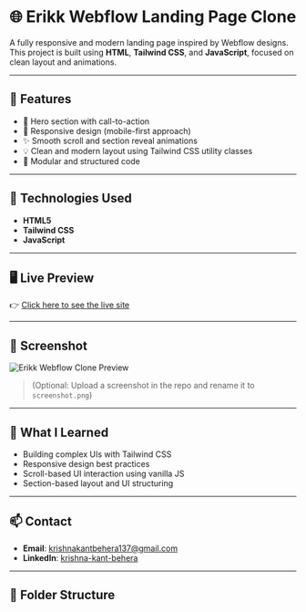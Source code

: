 # 🌐 Erikk Webflow Landing Page Clone

A fully responsive and modern landing page inspired by Webflow designs. This project is built using **HTML**, **Tailwind CSS**, and **JavaScript**, focused on clean layout and animations.

---

## 📌 Features

- 🎯 Hero section with call-to-action
- 📱 Responsive design (mobile-first approach)
- ✨ Smooth scroll and section reveal animations
- 💡 Clean and modern layout using Tailwind CSS utility classes
- 🧩 Modular and structured code

---

## 🚀 Technologies Used

- **HTML5**
- **Tailwind CSS**
- **JavaScript**

---

## 🖥️ Live Preview

👉 [Click here to see the live site](https://krishnabehera10.github.io/Erikk--webflow/)

---

## 📸 Screenshot

![Erikk Webflow Clone Preview](screenshot.png)

> (Optional: Upload a screenshot in the repo and rename it to `screenshot.png`)

---

## 🧠 What I Learned

- Building complex UIs with Tailwind CSS
- Responsive design best practices
- Scroll-based UI interaction using vanilla JS
- Section-based layout and UI structuring

---

## 📫 Contact

- **Email**: krishnakantbehera137@gmail.com  
- **LinkedIn**: [krishna-kant-behera](https://www.linkedin.com/in/krishna-kant-behera-580297336/)

---

## 📁 Folder Structure

